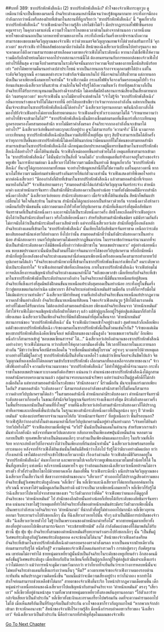 ##บทที่ 389: ซากปรักหักพังสือเฉิง (2)
ซากปรักหักพังสือเฉิง?
หัวใจของจ้าวเฟิงกระตุกวูบ ดูเหมือนว่านี่จะเป็นชื่อของมรดกนี้
อัจฉริยะต่างแดนเหล่านี้ชัดเจนว่าคงรู้ข้อมูลมากมาย กระทั่งอาจมีกองกำลังมากกว่าหนึ่งหรือสองฝ่ายที่เข้ามาในสถานที่ที่ถูกเรียกว่า 'ซากปรักหักพังสือเฉิง' นี้
“พูดเกี่ยวกับซากปรักหักพังสือเฉิง”
จ้าวเฟิงหน้าตาไร้ความรู้สึก เอ่ยไม่ช้าไม่เร็ว มือปรากฏกระแสไฟฟ้าขึ้นครอบคลุมจรางๆ
ในคุกลวงตาแห่งนี้ ความเร็วในการไหลของเวลาด้านในต่างจากด้านนอก เวลาหนึ่งลมหายใจของด้านนอกเป็นเวลาหลายชั่วยามของภายใน กระทั่งถึงหนึ่งวันครึ่งหากพิจารณาถึงความสามารถของขอบเขตจิตวิญญาณของจ้าวเฟิง
ทว่าด้วยเนตรจิตวิญญาณเทพเจ้าได้ช่วยส่งเสริมการใช้ ‘คุกลวงตา’ ของจ้าวเฟิง ทำให้ผลลัพธ์ออกมาดีกว่าเดิมได้
สีหน้าของฉิงเสี่ยวเยว่เปลี่ยนไปอย่างรุนแรง พอจะคาดเดาได้ถึงความสามารถของสายเลือดดวงตาของจ้าวเฟิงได้ในระดับหนึ่ง
หากนางไม่เชื่อฟังให้ความรวมมือกับอีกฝ่ายย่อมไม่อาจออกไปจากสถานการณ์นี้ได้ ต้องทนทรมานกับการหยอกล้อของจ้าวเฟิงไปอย่างไร้ที่สิ้นสุด
ความเจ็บปวดทรมานในระดับจิตจนั้นมากกว่าความเจ็บปวดของกายเนื้อนับสิบนับร้อยเท่า
“อย่าได้พยายามดิ้นรนอย่างเปล่าประโยชน์ หากเป็นภายนอกเจ้าอาจจะคุกคามข้าได้บ้าง แต่ในระดับจิตวิญญาณนี้ ความแตกต่างระหว่างข้ากับเจ้ามีมากเกินไป ที่นี่อาจผ่านไปสิบชั่วยาม แต่ภายนอกนับเป็นเวลาเพียงหนึ่งลมหายใจเท่านั้น”
จ้าวเฟิงวาดมือ กระแสไฟฟ้าเจือจางเริ่มครอบคลุมไปทั่ว
ร่างอ้อนแอ้นของฉิงเสี่ยวเยว่สั่นสะท้าน ส่วนลึกในจิตใจรับรู้ได้ถึงความสิ้นหวัง ท้ายที่สุดแล้วนางก็เป็นอัจฉริยะที่ได้รับการทะนุทนอมเป็นอย่างดีจากสำนัก ไม่เคยสัมผัสถึงสถานการณ์เสี่ยงเป็นเสี่ยงตายมากนัก
‘เนตรคุกลวงตา’ ของจ้าวเฟิงนั้น นางไม่มีทางที่จะต่อต้านได้
“เจ้าไม่รู้จัก ‘ซากปรักหักพังสือเฉิง’ กลิ่นอายบนร่างของเจ้าก็ไม่ได้มาจากที่นี่ อย่าได้บอกข้าเชียวว่าเจ้ามาจากกองกำลังอื่น แต่หากเป็นเช่นนั้นเจ้าจะเข้ามาในซากปรักหักพังสือเฉิงนี่ได้อย่างไร”
ฉิงเสี่ยวเยว่อุทานออกมา พลันนึกถึงบางสิ่งได้ มองไปยังจ้าวเฟิงอย่างไม่อยากเชื่อสายตาตนเอง
จ้าวเฟิงอดที่จะหัวเราะออกมาไม่ได้ “เจ้าหมายความว่าอย่างไรที่ข้าจะเข้ามาไม่ได้?”
“ซากปรักหักพังสือเฉิงนั้นมีทางเชื่อมต่อมรดกที่แข็งแกร่งที่เกาะเทียนหลู ถูกครอบครองโดยสามยอดสำนัก หากไม่มีตราคำสั่งมรดก อัจฉริยะจากกองกำลังอื่นจะเข้ามาได้อย่างไร?”
ฉิงเสี่ยวเยว่เอ่ยขึ้นอย่างตะกุกตะกักอยู่บ้าง ดูจะไม่สามารถรับ ‘ความจริง’ นี้ได้
นางมาจากเกาะเทียนหลู ซากปรักหักพังสือเฉิงนับเป็นความลับที่ยิ่งใหญ่ที่สุด ทุกๆ สิบปีจะสามารถเปิดได้สักครั้ง
ทว่าทุกการเปิดขึ้นของซากปรักหักพังนี้ไม่เคยได้ยินมาก่อนว่ามีคนนอกที่ไม่ใช่คนของสามยอดสำนักสามารถเข้ามาในซากปรักหักพังสือเฉิงได้
เด็กหนุ่มแปลกประหลาดผู้นี้แทรกซึมเข้ามาในซากปรักหักพังสือเฉิงได้อย่างไร?
เมื่อได้ยินเช่นนั้น จ้าวเฟิงก็เหม่อลอยขึ้นอย่างช่วยไม่ได้
เหตุผลที่เขาสามารถเข้ามาใน ‘ซากปรักหักพังสือเฉิง’ ได้นั้นนับว่าเป็นสิ่งที่ ‘คาดไม่ถึง’ บางทีเหตุผลที่แท้จริงอาจอยู่ในร่างของจ้าวหยูเฟ่ย
ในการซักถามต่อมา ฉิงเสี่ยวเยว่ได้ให้ความรวมมือเป็นอย่างดี ข้อมูลเกี่ยวกับ ‘ซากปรักหักพังสือเฉิง’ ที่นางรู้ได้ถูกบอกออกมาทั้งหมด
จะอย่างไรข้อมูลเหล่านี้ก็ไม่ใช่ความลับ แต่ในคุกลวงตานี้ หากนางไม่ให้ความรวมมือย่อมทำเพียงสร้างอันตรายให้แก่ตัวนางเท่านั้น
จ้าวเฟิงแสดงท่าทีพึงพอใจอย่างมากต่อฉิงเสี่ยวเยว่
“มีกองกำลังกี่ฝ่ายที่เข้ามาในซากปรักหักพังสือเฉิง แล้วสามยอดสำนักที่เจ้าบอกหมายถึงอันใด?”
จ้าวเฟิงเอ่ยถามตรงๆ
“สามยอดสำนักได้แก่สำนักจิตวิญญาณจันทร์กระจ่าง ตำหนักผาดำ และตำหนักมารจันทรา เป็นสำนักที่มีระดับสองดาวเป็นอย่างน้อย รวมทั้งยังมียอดฝีมือจากสำนักหนึ่งดาวอีกสิบ”
ฉิงเสี่ยวเยว่เอ่ยตอบ
สำนักระดับสองดาว
เมื่อจ้าวเฟิงได้ยินเช่นนั้น สีหน้าก็พลันแปรเปลี่ยนไป จิตใจสั่นสะท้าน
ในตำนาน สำนักนั้นได้ถูกแบ่งออกเป็นห้าดาวด้วยกัน จากหนึ่งดาวถึงห้าดาว เหมือนกับปีรามิดชนชั้น
แม้กวาดตามองไปทั่วทั้งทวีปบุปผาคราม สำนักที่แข็งแกร่งที่สุดคือลัทธิมารจันทราชาดที่เป็นสำนักหนึ่งดาว และอาจนับได้เป็นระดับหนึ่งดาวครึ่ง
ลัทธิโลหะเลือดที่จ้าวเฟิงอยู่อาจนับได้ว่าเป็นสำนักระดับครึ่งดาว หรือใกล้เคียงหนึ่งดาว
สำหรับสิบสามสำนักพันธมิตร แม้นับรวมกันยังไม่อาจนับได้ว่าเป็นสำนักระดับครึ่งดาวเสียด้วยซ้ำ
แต่จากที่ฉิงเสี่ยวเยว่เอ่ย สำนักที่อยู่เบื้องหลังเหล่าอัจฉริยะต่างแดนที่เข้ามาใน ‘ซากปรักหักพังสือเฉิง’ นั้นเทียบได้กับลัทธิมารจันทราชาด เหนือกว่าระดับของสิบยอดสำนักแห่งทวีปอย่างมาก
ยิ่งไปกว่านั้น สามยอดสำนักที่ว่านั่นยังมีระดับสองดาวเป็นอย่างน้อย
สำนักสองดารา บนทวีปบุปผาครามไม่เคยปรากฏขึ้นมาก่อน
ในบรรดาข้อกำหนดจำนวนมากที่จะนับเป็นสำนักระดับสองดาวได้มีข้อหนึ่งที่กล่าวว่าต้องมีราชาใน ‘ขอบเขตปราณเทวะ’ อยู่อย่างน้อยหนึ่งคน
ขอบเขตปราณเทวะนั้นนับเป็นตัวตนที่ไม่อาจจินตนาการได้ของทวีปบุปผาคราม
หรืออีกนัยหนึ่ง
สำนักที่อยู่เบื้องหลังของอัจฉริยะต่างแดนเหล่านี้ส่งคนมาเพียงหนึ่งหรือสองคนก็คงสามารถทำลายทวีปบุปผาครามได้แล้ว
“อัจฉริยะของสำนักพวกนี้ที่เข้ามาในซากปรักหักพังแข็งแกร่งเพียงใด? คนระดับพวกนับเป้นระดับเท่าใด”
จ้าวเฟิงเอ่ยถามหัวข้อที่ละเอียดอ่อน
ภายในซากปรักหักพังสือเฉิง จ้าวเฟิงย่อมไม่อาจหลีกเลี่ยงการเผชิญหน้ากับอัจฉริยะต่างแดนเหล่านี้ได้
“พลังของพวกข้า เมื่อเทียบกับอัจฉริยะที่เข้ามาในซากปรักหักพังนับเป็นระดับปานกลางถึงล่าง ในอัจฉริยะเหล่านี้มีขั้นนายเหนือแท้อยู่สิบคน อัจฉริยะที่แข็งแกร่งที่สุดมีพลังฝึกตนขั้นนายเหนือแท้ระดับสุดยอดเป็นอย่างน้อย กระทั่งอยู่ในขั้นครึ่งก้าวสู่ขอบเขตแก่นก่อกำเนิด แม้พวกเรา สี่อัจฉริยะแห่งตำหนักเหมันต์ร่วมมือกัน บางทีก็อาจรับมือไม่ได้แม้แต่กระบวนท่าเดียว”
ฉิงเสี่ยวเยว่มีท่าทีหดหู่ ยามที่เอ่ยถึงสิบอัจฉริยะขั้นนายเหนือแท้ปรากฏความหวาดกลัวขึ้นอย่างลึกล้ำ
อัจฉริยะขั้นนายเหนือแท้สิบคน
ใจของจ้าวเฟิงหล่นวูบ รู้สึกได้ถึงแรงกดดันอย่างที่ไม่เคยได้รับมาก่อน
ไม่ต้องเอ่ยถึงสามยอดสำนักเลย เพียงแค่อัจฉริยะสี่คนจาก ‘ตำหนักเหมันต์’ ก็ทำให้จ้าวเฟิงไม่อาจเผชิญหน้ากับอีกฝ่ายได้ตรงๆ แล้ว แม้ห้าผู้ถูกเลือกผู้ไร้คู่ต่อสู้แต่เดิมมาก็ยังทำได้เพียงเสมอ
ฉิงเสี่ยวเยว่เป็นเพียงอัจฉริยะที่มีพลังฝึกตนต่ำที่สุดในสี่คนจาก ‘ตำหนักเหมันต์’
สถานการณ์ของ ‘ซากปรักหักพังสือเฉิง’ นั้น จ้าวเฟิงนับว่าพอเข้าใจอยู่บ้างแล้ว
สุดท้ายแล้วก็เหลือเพียงแต่ตัวของซากปรักหักพังสือเฉิง
เจ้าของมรดกในซากปรักหักพังนี้เป็นตัวตนเช่นไรกัน?
“เจ้าของแต่เดิมของซากปรักหักพังสือเฉิงคือเซียนจื่อเย่ พลังฝึกตนของนางนั้นสูงถึง ‘ขอบเขตเทวาเร้นลับ’ อีกเพียงหนึ่งก้าวก็สามารถเข้าสู่ ‘ขอบเขตเซียนสวรรค์’ ได้...”
ฉิงเสี่ยวเยว่เอ่ยถึงตำนานของซากปรักหักพังสือเฉิงอย่างง่ายๆ
จ้าวเฟิงไม่ลนลาน ทว่ากลับทำให้คุกลวงตามั่นคงยิ่งขึ้น ให้เวลาที่ไหลภายในและภายนอกต่างกัน
“มีข่าวว่าเซียนจื่อเย่มีสายเลือดใน ‘รายชื่อหมื่นเผ่าพันธุ์โบราณ’ อยู่จางๆ นางตายไปด้วยเหตุผลบางอย่างที่ไม่มีผู้ใดล่วงรู้ ซากปรักหักพังนี้เป็นสิ่งที่นางเหลือไว้ แต่แม้ว่าเซียนจื่อเย่จะสิ้นชีพไปแล้ว จิตวิญญาณที่หลงเหลือก็ได้หลอมรวมเข้ากับซากปรักหักพัง เลือกมรดกที่หลงเหลือจากสหายของนาง”
จ้าวเฟิงฟังอย่างตั้งใจ
ความลับจำนวนมากของ ‘ซากปรักหักพังสือเฉิง’ ได้ทำให้ผู้สูงศักดิ์จำนวนมาก กระทั่งราชาในขอบเขตปราณเทวะบางคนยังต้องริษยา
แน่นอนว่า
ตำแหน่งของซากปรักหักพังสือเฉิงได้ถูกสามยอดสำนักครอบครองมานานแล้ว
กลุ่มอำนาจรอบนอกแม้จะริษยา แต่ทว่าแม้จะเป็นผู้สูงศักดิ์ก็ไม่กล้าลงมืออันใด
แต่หากสามยอดสำนักในระดับของ ‘สำนักสองดาว’ นี้ร่วมมือกัน มันจะแข็งแกร่งมากเพียงใดกัน?
สามยอดสำนัก ‘ระดับสองดาว’ นี้สามารถส่งกองกำลังของสำนักสาขาไปไม่กี่คนก็สามารถกวาดล้างทวีปบุปผาครามได้แล้ว
“ในสามยอดสำนักนี้ ตำหนักผาดำมีระดับสองดาว ตำหนักมารจันทรามีระดับสองดาวเกือบครึ่ง ในขณะที่สำนักจิตวิญญาณจันทร์กระจ่างแข็งแกร่งที่สุด มีระดับถึงสองดาวครึ่ง ในพื้นที่รอบนอกนับเป็นตัวตนที่ยิ่งใหญ่”
ยามที่ฉิงเสี่ยวเยว่เอ่ยถึงสามสำนักระดับสองดาวก็ได้ปรากฏท่าทีเคารพและเกลียดชังขึ้นปะปนกัน
ในฐานะของสำนักระดับหนึ่งดาวที่เป็นลูกน้อง ทุกๆ ปี ‘ตำหนักเหมันต์’ จะต้องแบ่งทรัพยากรจำนวนมากให้กับ ‘ตำหนักมารจันทรา’ ที่อยู่เหนือกว่า
พื้นที่รอบนอก?
จ้าวเฟิงรู้สึกว่ากองกำลังในต่างแดนเหล่านี้กับทวีปบุปผาครามนั้นอยู่ห่างกันอย่างมาก
“เจ้าเคยได้ยินคำว่าทวีปหรือไม่?”
จ้าวเฟิงเอ่ยถามเพื่อพิสูจน์
“ทวีป? นั่นนับเป็นดินแดนในตำนาน สำหรับพวกเราแล้วมันห่างไกลยิ่งนัก หลังจากที่มหาทวีปแตกสลาย กลับกลายเป็นเพียงเศษฝุ่นนับหมื่นล้าน หลอมรวมกลายเป็นฟ้า ทุกเศษเสี้ยวต่างเป็นดินแดนเล็กๆ บางส่วนเป็นเพียงดินแดนเกาะเล็กๆ ในบริเวณที่เล็กจ้อย หากจะเอ่ยถึงทวีปก็อาจกล่าวได้ว่าเป็นเพียงกบที่ก้นบ่อน้ำเท่านั้น”
ฉิงเสี่ยวเยว่เอ่ยพร้อมรอยยิ้มเยาะตนเอง
หลังจากที่จ้าวเฟิงได้ยินเช่นนั้นก็พลันมีสีหน้าว่างโล่งไป รับรู้ได้ว่ามีบางอย่างผิดแปลก
ทว่าเรื่องเหล่านี้ เขาไม่ต้องการที่จะเข้าไปข้องเกี่ยวมากนัก
เรื่องเร่งด่วนคือ
จ้าวเฟิงต้องมีชีวิตรอดอยู่ใน ‘ซากปรักหักพังสือเฉิง’ ค้นหาโอกาส และพยายามไปเจอกับจ้าวหยูเฟ่ยและแมวขโมยตัวน้อยให้ได้
ในพื้นที่ภูเขาเล็กๆ แห่งหนึ่ง หลังจากหนึ่งลมหายใจ
ตุบ
ร่างอ้อนแอ้นของฉิงเสี่ยวเยว่เหนื่อยล้าจนไม่อาจทรงตัว ทั่วทั้งร่างเปียกโชกไปด้วยหยาดเหงื่อ ล้มลงที่พื้น
จ้าวเฟิงกระดิกนิ้ว ผนึกปราณจิตวิญญาณของฉิงเสี่ยวเยว่ในเสี้ยววินาที ขัดขวางการต่อต้านของนาง
“เสี่ยวเยว่”
ห่างออกไปได้ปรากฏเสียงคำรามของอัจฉริยะขั้นผู้วิเศษแท้ระดับสูงอีกคน ‘หลี่เซียว’ ขึ้น
หลี่เซียวและฉิงเสี่ยวเยว่ได้แยกกันออกค้นหาในบริเวณนี้
พวกเขาได้ร่วมมือดูแลกันเป็นอย่างดี
แม้ว่าจะเป็นเวลาเพียงหนึ่งลมหายใจ หลี่เซียวก็รับรู้ได้ว่าฉิงเสี่ยวเยว่ไปหายไปจากสายตาของเขา
“ระวังตัวมากกว่าที่คิด”
จ้าวเฟิงพบว่าตนเองได้ดูถูกสี่อัจฉริยะของ ‘ตำหนักเหมันต์’ ไป สำนักของอีกฝ่ายนั้นอย่างน้อยก็เทียบได้กับระดับของลัทธิมารจันทราชาด
แน่นอนว่าเขาไม่รู้ว่าเหตุผลที่ทำให้อัจฉริยะทั้งสี่ของตำหนักเหมันต์ระมัดระวังตัวมากเพียงนี้นั้นเป็นเพราะกำลังระแวงอัจฉริยะจาก ‘ตำหนักผาดำ’ ที่น่ากลัวที่อยู่ไม่ห่างออกไปมากนัก
หลี่เซียวอุทานออกมา รีบทะยานร่างไปยังซอกเล็กๆ นั้น
ที่ฉิงเสี่ยวเย่วหายไปนั้น จริงๆ แล้วเป็นฝีมือการปกปิดของจ้าวเฟิง
“ฉิงเสี่ยวเยว่หายตัวไป ไม่รู้ว่าเป็นเพราะคนของตำหนักผาดำหรือไม่”
พวกชายหนุ่มตาเหยี่ยวทั้งสองที่อยู่ห่างออกไปเพียงสามารถจัดการ ‘จระเข้สายฟ้าทมิฬ’ ลงได้ กำลังตัดแบ่งของที่ได้มาพลันได้รับข่าวนี้
ฟุ่บ ฟุ่บ ฟุ่บ
อัจฉริยะทั้งสามของตำหนักเหมันต์รีบทะยานร่างตรงไปยังซอกเล็กๆ นั้น
“เป็นขั้นผู้วิเศษแท้ระดับสูงกับผู้วิเศษแท้ระดับสุดยอด คงจะซ่อนไม่ได้นาน”
สีหน้าของจ้าวเฟิงเคร่งเครียด
อัจฉริยะที่เข้ามาในซากปรักหักพังสือเฉิงต่างครอบครองตราคำสั่งมรดก หากเป็นคนจากฝ่ายเดียวกันย่อมสามารถรับรู้ได้
หนีหรือสู้?
ความคิดของจ้าวเฟิงโลดแล่นอย่างรวดเร็ว
การต่อสู้ตรงๆ กับศัตรูสามคน เขาย่อมไม่อาจทำได้
ชายหนุ่มตาเหยี่ยวผู้นั้นนับเป็นอัจฉริยะในระดับของหยูเทียนฮ่าว อีกสองคนมีพลังขั้นผู้วิเศษแท้ระดับสูง เมื่อเทียบกับปิงเว่ยเซียนจื่อที่เป็นผู้ถูกเลือกผู้ไร้คู่ต่อสู้แล้วมีแต่จะแข็งแกร่งกว่าไม่ด้อยกว่า
แม้ว่าการหนีจะดูมีความหวังมากกว่า ทว่าก็ยากที่จะยืนยันว่าระหว่างการหลบหนีนั้นจะไม่พบอัจฉริยะต่างแดนที่แข็งแกร่งกว่าคนอื่นๆ
“หืม?”
ดวงตาเทพเจ้าของจ้าวเฟิงกวาดมองรอบด้านกะทันหัน พลันปรากฏความคิดหนึ่งขึ้น
“แผนนี้แม้ว่าจะมีความเสี่ยงอยู่บ้าง ทว่าก็น่าลอง หากทำได้สำเร็จย่อมสามารถช่วยเหลือข้าได้มาก”
สายตาของจ้าวเฟิงสั่นระริก ใบหน้าปรากฏความเด็ดขาดขึ้น
เด็กหนุ่มนำร่างเหนื่อยอ่อนของฉิงเสี่ยวเยว่ไปเผชิญหน้ากับสามอัจฉริยะจาก ‘ตำหนักเหมันต์’ ตรงๆ
“เสี่ยวเยว่”
หลี่เซียวที่อยู่ด้านหน้าสุด รวมทั้งพวกชายหนุ่มตาเหยี่ยวทั้งสองพลันอุทานออกมา
“ไอ้ตัวเลวร้าย กล้าจับเสี่ยเยว่เป็นตัวประกัน”
หลี่เซียวทั้งชะงักและกราดเกรี้ยวไปพร้อมกัน อดที่จะตวาดคำรามออกไปไม่ได้ เมื่อเห็นสตรีอันเป็นที่รักถูกจับเป็นตัวประกัน ดวงใจของเขาก็ราวกับถูกเผาไหม้
“หากพวกเจ้ากล้าเข้ามา ข้าจะหักคอนางซะ”
สีหน้าของจ้าวเฟิงไร้ความรู้สึก มือหนึ่งกำรอบลำคอขาวเรียวของ ‘ฉิงเสี่ยวเยว่’
จับฉิงเสี่ยวเยว่เป็นตัวประกัน นี่คือก้าวแรกที่สำคัญที่สุดในแผนของจ้าวเฟิง


[Go To Next Chapter]( ./169.md)